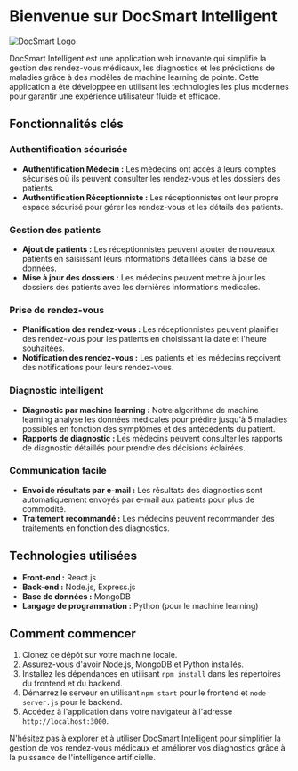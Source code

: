 # Bienvenue sur DocSmart Intelligent

![DocSmart Logo](![logodoc](https://github.com/Ouarghii/Doctsmart/assets/104208328/d2e8046d-0043-4832-ac3c-5a84847ddb66)
)

DocSmart Intelligent est une application web innovante qui simplifie la gestion des rendez-vous médicaux, les diagnostics et les prédictions de maladies grâce à des modèles de machine learning de pointe. Cette application a été développée en utilisant les technologies les plus modernes pour garantir une expérience utilisateur fluide et efficace.

## Fonctionnalités clés

### Authentification sécurisée
- **Authentification Médecin :** Les médecins ont accès à leurs comptes sécurisés où ils peuvent consulter les rendez-vous et les dossiers des patients.
- **Authentification Réceptionniste :** Les réceptionnistes ont leur propre espace sécurisé pour gérer les rendez-vous et les détails des patients.

### Gestion des patients
- **Ajout de patients :** Les réceptionnistes peuvent ajouter de nouveaux patients en saisissant leurs informations détaillées dans la base de données.
- **Mise à jour des dossiers :** Les médecins peuvent mettre à jour les dossiers des patients avec les dernières informations médicales.

### Prise de rendez-vous
- **Planification des rendez-vous :** Les réceptionnistes peuvent planifier des rendez-vous pour les patients en choisissant la date et l'heure souhaitées.
- **Notification des rendez-vous :** Les patients et les médecins reçoivent des notifications pour leurs rendez-vous.

### Diagnostic intelligent
- **Diagnostic par machine learning :** Notre algorithme de machine learning analyse les données médicales pour prédire jusqu'à 5 maladies possibles en fonction des symptômes et des antécédents du patient.
- **Rapports de diagnostic :** Les médecins peuvent consulter les rapports de diagnostic détaillés pour prendre des décisions éclairées.

### Communication facile
- **Envoi de résultats par e-mail :** Les résultats des diagnostics sont automatiquement envoyés par e-mail aux patients pour plus de commodité.
- **Traitement recommandé :** Les médecins peuvent recommander des traitements en fonction des diagnostics.

## Technologies utilisées

- **Front-end :** React.js
- **Back-end :** Node.js, Express.js
- **Base de données :** MongoDB
- **Langage de programmation :** Python (pour le machine learning)

## Comment commencer

1. Clonez ce dépôt sur votre machine locale.
2. Assurez-vous d'avoir Node.js, MongoDB et Python installés.
3. Installez les dépendances en utilisant `npm install` dans les répertoires du frontend et du backend.
4. Démarrez le serveur en utilisant `npm start` pour le frontend et `node server.js` pour le backend.
5. Accédez à l'application dans votre navigateur à l'adresse `http://localhost:3000`.

N'hésitez pas à explorer et à utiliser DocSmart Intelligent pour simplifier la gestion de vos rendez-vous médicaux et améliorer vos diagnostics grâce à la puissance de l'intelligence artificielle.
